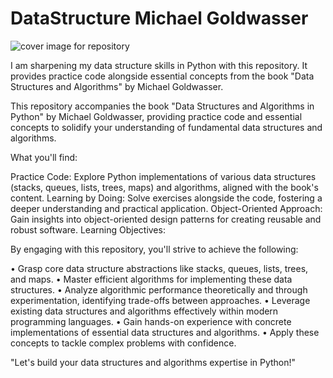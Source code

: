 # DataStructure Michael Goldwasser

![cover image for repository]()

I am sharpening my data structure skills in Python with this repository. It provides practice code alongside essential concepts from the book "Data Structures and Algorithms" by Michael Goldwasser.


This repository accompanies the book "Data Structures and Algorithms in Python" by Michael Goldwasser, providing practice code and essential concepts to solidify your understanding of fundamental data structures and algorithms.

What you'll find:

Practice Code: Explore Python implementations of various data structures (stacks, queues, lists, trees, maps) and algorithms, aligned with the book's content.
Learning by Doing: Solve exercises alongside the code, fostering a deeper understanding and practical application.
Object-Oriented Approach: Gain insights into object-oriented design patterns for creating reusable and robust software.
Learning Objectives:

By engaging with this repository, you'll strive to achieve the following:

• Grasp core data structure abstractions like stacks, queues, lists, trees, and maps.
• Master efficient algorithms for implementing these data structures.
• Analyze algorithmic performance theoretically and through experimentation, identifying trade-offs between approaches.
• Leverage existing data structures and algorithms effectively within modern programming languages.
• Gain hands-on experience with concrete implementations of essential data structures and algorithms.
• Apply these concepts to tackle complex problems with confidence.

"Let's build your data structures and algorithms expertise in Python!"
